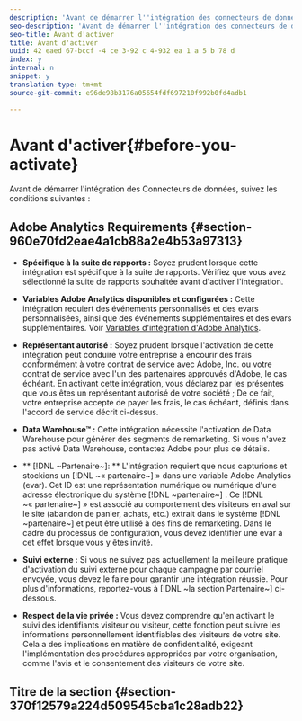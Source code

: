```yaml
---
description: 'Avant de démarrer l''intégration des connecteurs de données, suivez les conditions ci-dessous. '
seo-description: 'Avant de démarrer l''intégration des connecteurs de données, suivez les conditions ci-dessous. '
seo-title: Avant d'activer
title: Avant d'activer
uuid: 42 eaed 67-bccf -4 ce 3-92 c 4-932 ea 1 a 5 b 78 d
index: y
internal: n
snippet: y
translation-type: tm+mt
source-git-commit: e96de98b3176a05654fdf697210f992b0fd4adb1

---
```



# Avant d'activer{#before-you-activate}

Avant de démarrer l'intégration des Connecteurs de données, suivez les conditions suivantes :

## Adobe Analytics Requirements {#section-960e70fd2eae4a1cb88a2e4b53a97313}

* **Spécifique à la suite de rapports :** Soyez prudent lorsque cette intégration est spécifique à la suite de rapports. Vérifiez que vous avez sélectionné la suite de rapports souhaitée avant d'activer l'intégration.
* **Variables Adobe Analytics disponibles et configurées :** Cette intégration requiert des événements personnalisés et des evars personnalisées, ainsi que des événements supplémentaires et des evars supplémentaires. Voir [Variables d'intégration d'Adobe Analytics](../../neolane-overview/neolane-requirements/neolane-variables.md#concept-8ebd2bde4a1c4b0aad2987e050ffbbfc).

* **Représentant autorisé :** Soyez prudent lorsque l'activation de cette intégration peut conduire votre entreprise à encourir des frais conformément à votre contrat de service avec Adobe, Inc. ou votre contrat de service avec l'un des partenaires approuvés d'Adobe, le cas échéant. En activant cette intégration, vous déclarez par les présentes que vous êtes un représentant autorisé de votre société ; De ce fait, votre entreprise accepte de payer les frais, le cas échéant, définis dans l'accord de service décrit ci-dessus.
* **Data Warehouse™ :** Cette intégration nécessite l'activation de Data Warehouse pour générer des segments de remarketing. Si vous n'avez pas activé Data Warehouse, contactez Adobe pour plus de détails.
* ** [!DNL ~Partenaire~]: ** L'intégration requiert que nous capturions et stockions un [!DNL ~« partenaire~] » dans une variable Adobe Analytics (evar). Cet ID est une représentation numérique ou numérique d'une adresse électronique du système [!DNL ~partenaire~] . Ce [!DNL ~« partenaire~] » est associé au comportement des visiteurs en aval sur le site (abandon de panier, achats, etc.) extrait dans le système [!DNL ~partenaire~] et peut être utilisé à des fins de remarketing. Dans le cadre du processus de configuration, vous devez identifier une evar à cet effet lorsque vous y êtes invité.
* **Suivi externe :** Si vous ne suivez pas actuellement la meilleure pratique d'activation du suivi externe pour chaque campagne par courriel envoyée, vous devez le faire pour garantir une intégration réussie. Pour plus d'informations, reportez-vous à [!DNL ~la section Partenaire~] ci-dessous.
* **Respect de la vie privée :** Vous devez comprendre qu'en activant le suivi des identifiants visiteur ou visiteur, cette fonction peut suivre les informations personnellement identifiables des visiteurs de votre site. Cela a des implications en matière de confidentialité, exigeant l'implémentation des procédures appropriées par votre organisation, comme l'avis et le consentement des visiteurs de votre site.

## Titre de la section {#section-370f12579a224d509545cba1c28adb22}

